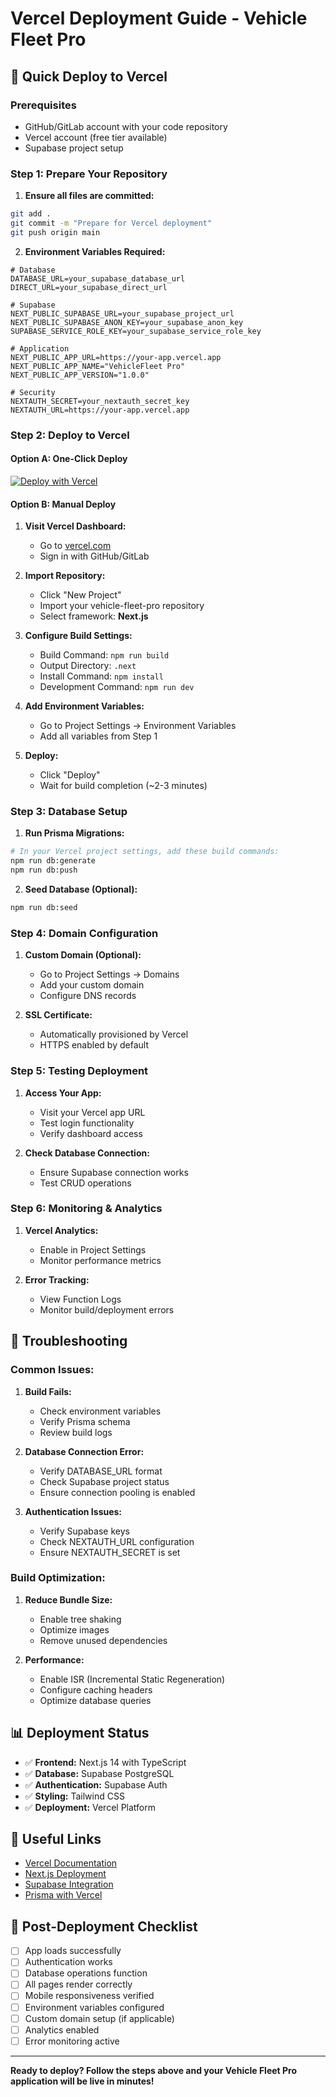 # Vercel Deployment Guide - Vehicle Fleet Pro

## 🚀 Quick Deploy to Vercel

### Prerequisites
- GitHub/GitLab account with your code repository
- Vercel account (free tier available)
- Supabase project setup

### Step 1: Prepare Your Repository

1. **Ensure all files are committed:**
```bash
git add .
git commit -m "Prepare for Vercel deployment"
git push origin main
```

2. **Environment Variables Required:**
```env
# Database
DATABASE_URL=your_supabase_database_url
DIRECT_URL=your_supabase_direct_url

# Supabase
NEXT_PUBLIC_SUPABASE_URL=your_supabase_project_url
NEXT_PUBLIC_SUPABASE_ANON_KEY=your_supabase_anon_key
SUPABASE_SERVICE_ROLE_KEY=your_supabase_service_role_key

# Application
NEXT_PUBLIC_APP_URL=https://your-app.vercel.app
NEXT_PUBLIC_APP_NAME="VehicleFleet Pro"
NEXT_PUBLIC_APP_VERSION="1.0.0"

# Security
NEXTAUTH_SECRET=your_nextauth_secret_key
NEXTAUTH_URL=https://your-app.vercel.app
```

### Step 2: Deploy to Vercel

#### Option A: One-Click Deploy
[![Deploy with Vercel](https://vercel.com/button)](https://vercel.com/new/clone?repository-url=https://github.com/yourusername/vehicle-fleet-pro)

#### Option B: Manual Deploy

1. **Visit Vercel Dashboard:**
   - Go to [vercel.com](https://vercel.com)
   - Sign in with GitHub/GitLab

2. **Import Repository:**
   - Click "New Project"
   - Import your vehicle-fleet-pro repository
   - Select framework: **Next.js**

3. **Configure Build Settings:**
   - Build Command: `npm run build`
   - Output Directory: `.next`
   - Install Command: `npm install`
   - Development Command: `npm run dev`

4. **Add Environment Variables:**
   - Go to Project Settings → Environment Variables
   - Add all variables from Step 1

5. **Deploy:**
   - Click "Deploy"
   - Wait for build completion (~2-3 minutes)

### Step 3: Database Setup

1. **Run Prisma Migrations:**
```bash
# In your Vercel project settings, add these build commands:
npm run db:generate
npm run db:push
```

2. **Seed Database (Optional):**
```bash
npm run db:seed
```

### Step 4: Domain Configuration

1. **Custom Domain (Optional):**
   - Go to Project Settings → Domains
   - Add your custom domain
   - Configure DNS records

2. **SSL Certificate:**
   - Automatically provisioned by Vercel
   - HTTPS enabled by default

### Step 5: Testing Deployment

1. **Access Your App:**
   - Visit your Vercel app URL
   - Test login functionality
   - Verify dashboard access

2. **Check Database Connection:**
   - Ensure Supabase connection works
   - Test CRUD operations

### Step 6: Monitoring & Analytics

1. **Vercel Analytics:**
   - Enable in Project Settings
   - Monitor performance metrics

2. **Error Tracking:**
   - View Function Logs
   - Monitor build/deployment errors

## 🔧 Troubleshooting

### Common Issues:

1. **Build Fails:**
   - Check environment variables
   - Verify Prisma schema
   - Review build logs

2. **Database Connection Error:**
   - Verify DATABASE_URL format
   - Check Supabase project status
   - Ensure connection pooling is enabled

3. **Authentication Issues:**
   - Verify Supabase keys
   - Check NEXTAUTH_URL configuration
   - Ensure NEXTAUTH_SECRET is set

### Build Optimization:

1. **Reduce Bundle Size:**
   - Enable tree shaking
   - Optimize images
   - Remove unused dependencies

2. **Performance:**
   - Enable ISR (Incremental Static Regeneration)
   - Configure caching headers
   - Optimize database queries

## 📊 Deployment Status

- ✅ **Frontend:** Next.js 14 with TypeScript
- ✅ **Database:** Supabase PostgreSQL
- ✅ **Authentication:** Supabase Auth
- ✅ **Styling:** Tailwind CSS
- ✅ **Deployment:** Vercel Platform

## 🔗 Useful Links

- [Vercel Documentation](https://vercel.com/docs)
- [Next.js Deployment](https://nextjs.org/docs/deployment)
- [Supabase Integration](https://supabase.com/docs/guides/getting-started/tutorials/with-nextjs)
- [Prisma with Vercel](https://www.prisma.io/docs/guides/deployment/deploying-to-vercel)

## 🎯 Post-Deployment Checklist

- [ ] App loads successfully
- [ ] Authentication works
- [ ] Database operations function
- [ ] All pages render correctly
- [ ] Mobile responsiveness verified
- [ ] Environment variables configured
- [ ] Custom domain setup (if applicable)
- [ ] Analytics enabled
- [ ] Error monitoring active

---

**Ready to deploy? Follow the steps above and your Vehicle Fleet Pro application will be live in minutes!**
